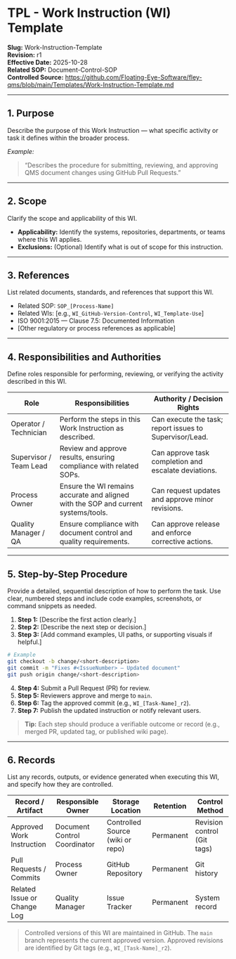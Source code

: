 # **TPL - Work Instruction (WI) Template**

**Slug:** Work-Instruction-Template  
**Revision:** r1  
**Effective Date:** 2025-10-28  
**Related SOP:** Document-Control-SOP   
**Controlled Source:** https://github.com/Floating-Eye-Software/fley-qms/blob/main/Templates/Work-Instruction-Template.md  

---

## **1. Purpose**

Describe the purpose of this Work Instruction — what specific activity or task it defines within the broader process.

*Example:*

> “Describes the procedure for submitting, reviewing, and approving QMS document changes using GitHub Pull Requests.”

---

## **2. Scope**

Clarify the scope and applicability of this WI.

* **Applicability:** Identify the systems, repositories, departments, or teams where this WI applies.
* **Exclusions:** (Optional) Identify what is out of scope for this instruction.

---

## **3. References**

List related documents, standards, and references that support this WI.

* Related SOP: `SOP_[Process-Name]`
* Related WIs: [e.g., `WI_GitHub-Version-Control`, `WI_Template-Use`]
* ISO 9001:2015 — Clause 7.5: Documented Information
* [Other regulatory or process references as applicable]

---

## **4. Responsibilities and Authorities**

Define roles responsible for performing, reviewing, or verifying the activity described in this WI.

| Role                   | Responsibilities                                                                   | Authority / Decision Rights                             |
| ---------------------- | ---------------------------------------------------------------------------------- | ------------------------------------------------------- |
| Operator / Technician  | Perform the steps in this Work Instruction as described.                           | Can execute the task; report issues to Supervisor/Lead. |
| Supervisor / Team Lead | Review and approve results, ensuring compliance with related SOPs.                 | Can approve task completion and escalate deviations.    |
| Process Owner          | Ensure the WI remains accurate and aligned with the SOP and current systems/tools. | Can request updates and approve minor revisions.        |
| Quality Manager / QA   | Ensure compliance with document control and quality requirements.                  | Can approve release and enforce corrective actions.     |

---

## **5. Step-by-Step Procedure**

Provide a detailed, sequential description of how to perform the task. Use clear, numbered steps and include code examples, screenshots, or command snippets as needed.

1. **Step 1:** [Describe the first action clearly.]
2. **Step 2:** [Describe the next step or decision.]
3. **Step 3:** [Add command examples, UI paths, or supporting visuals if helpful.]

```bash
# Example
git checkout -b change/<short-description>
git commit -m "Fixes #<IssueNumber> – Updated document"
git push origin change/<short-description>
```

4. **Step 4:** Submit a Pull Request (PR) for review.
5. **Step 5:** Reviewers approve and merge to `main`.
6. **Step 6:** Tag the approved commit (e.g., `WI_[Task-Name]_r2`).
7. **Step 7:** Publish the updated instruction or notify relevant users.

> **Tip:** Each step should produce a verifiable outcome or record (e.g., merged PR, updated tag, or published wiki page).

---

## **6. Records**

List any records, outputs, or evidence generated when executing this WI, and specify how they are controlled.

| Record / Artifact           | Responsible Owner            | Storage Location                 | Retention | Control Method              |
| --------------------------- | ---------------------------- | -------------------------------- | --------- | --------------------------- |
| Approved Work Instruction   | Document Control Coordinator | Controlled Source (wiki or repo) | Permanent | Revision control (Git tags) |
| Pull Requests / Commits     | Process Owner                | GitHub Repository                | Permanent | Git history                 |
| Related Issue or Change Log | Quality Manager              | Issue Tracker                    | Permanent | System record               |

> Controlled versions of this WI are maintained in GitHub.
> The `main` branch represents the current approved version.
> Approved revisions are identified by Git tags (e.g., `WI_[Task-Name]_r2`).
